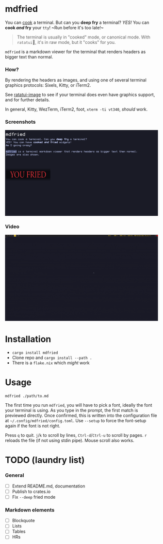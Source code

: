 # mdfried

You can [cook](https://ratatui.rs/) a terminal. But can you **deep fry** a terminal?
_YES!_ You can **cook _and_ fry** your `tty`! ~Run before it's too late!~

> The terminal is usually in "cooked" mode, or canonical mode.
> With `ratatui`🐁, it's in raw mode, but it "cooks" for you.

`mdfried` is a markdown viewer for the terminal that renders headers as bigger text than normal.

### How?

By rendering the headers as images, and using one of several terminal graphics protocols: Sixels,
Kitty, or iTerm2.

See [ratatui-image](https://github.com/benjajaja/ratatui-image?tab=readme-ov-file#compatibility-matrix)
to see if your terminal does even have graphics support, and for further details.

In general, Kitty, WezTerm, iTerm2, foot, `xterm -ti vt340`, _should_ work.

### Screenshots

![Screenshot](./assets/screenshot_1.png)

### Video

![Screenshot](./assets/demo.gif)

# Installation

- `cargo install mdfried`
- Clone repo and `cargo install --path .`
- There is a `flake.nix` which _might_ work

# Usage

```
mdfried ./path/to.md
```

The first time you run `mdfried`, you will have to pick a font, ideally the font your terminal is
using. As you type in the prompt, the first match is previewed directly. Once confirmed, this is
written into the configuration file at `~/.config/mdfried/config.toml`. Use `--setup` to force the
font-setup again if the font is not right.

Press `q` to quit. `j`/`k` to scroll by lines, `Ctrl-d`/`Ctrl-u` to scroll by pages. `r` reloads
the file (if not using stdin pipe). Mouse scroll also works.

# TODO (laundry list)

### General

- [ ] Extend README.md, documentation
- [ ] Publish to crates.io
- [ ] Fix `--deep` fried mode

### Markdown elements

- [ ] Blockquote
- [ ] Lists
- [ ] Tables
- [ ] HRs
